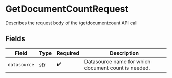 # GetDocumentCountRequest

Describes the request body of the /getdocumentcount API call


## Fields

| Field                                               | Type                                                | Required                                            | Description                                         |
| --------------------------------------------------- | --------------------------------------------------- | --------------------------------------------------- | --------------------------------------------------- |
| `datasource`                                        | *str*                                               | :heavy_check_mark:                                  | Datasource name for which document count is needed. |